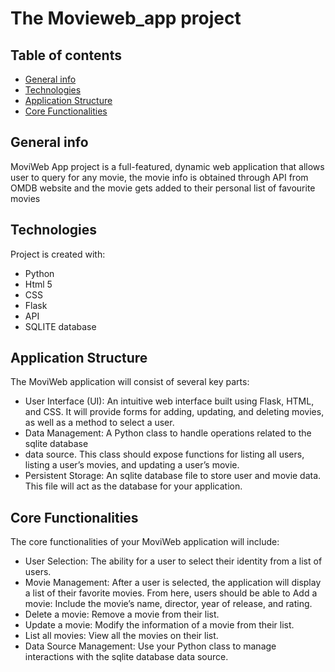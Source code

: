 # The Movieweb_app project


## Table of contents
* [General info](#general-info)
* [Technologies](#technologies)
* [Application Structure](#application-structure)
* [Core Functionalities](#core-functionalities)

## General info
MoviWeb App project is a full-featured, dynamic web application that allows user to query for any movie,
the movie info is obtained through API from OMDB website and the movie gets added to their personal list of favourite movies

## Technologies
Project is created with:
* Python
* Html 5
* CSS
* Flask
* API
* SQLITE database
	
## Application Structure
The MoviWeb application will consist of several key parts:
* User Interface (UI): An intuitive web interface built using Flask, HTML, and CSS. It will provide forms for adding, updating, and deleting movies, as well as a method to select a user.
* Data Management: A Python class to handle operations related to the sqlite database
* data source. This class should expose functions for listing all users, listing a user’s movies, and updating a user’s movie.
* Persistent Storage: An sqlite database file to store user and movie data. This file will act as the database for your application.

## Core Functionalities

The core functionalities of your MoviWeb application will include:
* User Selection: The ability for a user to select their identity from a list of users.
* Movie Management: After a user is selected, the application will display a list of their favorite movies. From here, users should be able to Add a movie: Include the movie’s name, director, year of release, and rating.
* Delete a movie: Remove a movie from their list.
* Update a movie: Modify the information of a movie from their list.
* List all movies: View all the movies on their list.
* Data Source Management: Use your Python class to manage interactions with the sqlite database data source.
